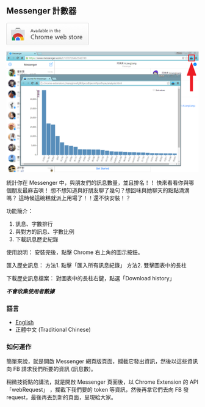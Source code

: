 ## Messenger 計數器

[![從 Chrome Web Store 安裝](https://raw.githubusercontent.com/ALiangLiang/Counter-for-Messenger/master/tryitnowbutton_small.png)](https://chrome.google.com/webstore/detail/ldlagicdigidgnhniajpmoddkoakdoca)

![示意圖](https://raw.githubusercontent.com/ALiangLiang/Counter-for-Messenger/master/screenshots/main.png)

統計你在 Messenger 中，與朋友們的訊息數量，並且排名！！
快來看看你與哪個朋友最麻吉唄！
想不想知道與好朋友聊了幾句？想回味與她聊天的點點滴滴嗎？
這時候這碗糕就派上用場了！！還不快安裝！？

功能簡介：
1. 訊息、字數排行
2. 與對方的訊息、字數比例
3. 下載訊息歷史紀錄

使用說明：
安裝完後，點擊 Chrome 右上角的圖示按鈕。

匯入歷史訊息：
方法1. 點擊「匯入所有訊息紀錄」
方法2. 雙擊圖表中的長柱

下載歷史訊息檔案：
對圖表中的長柱右鍵，點選「Download history」

***不會收集使用者數據***

### 語言

- [English](README.md)
- 正體中文 (Traditional Chinese)

### 如何運作

簡單來說，就是開啟 Messenger 網頁版頁面，攔截它發出資訊，然後以這些資訊向 FB 請求我們所要的資訊 (訊息數)。

稍微技術點的講法，就是開啟 Messenger 頁面後，以 Chrome Extension 的 API「webRequest」
，攔截下我們要的 token 等資訊，然後再拿它們去向 FB 發 request，最後再丟到新的頁面，呈現給大家。

